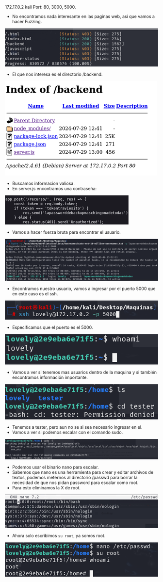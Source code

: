 172.17.0.2
kali
Port: 80, 3000, 5000.
- No encontramos nada interesante en las paginas web, asi que vamos a hacer Fuzzing.

![](../Imagenes/Pasted%20image%2020250306174746.png)

- El que nos interesa es el directorio /backend.

![](../Imagenes/Pasted%20image%2020250306174816.png)

- Buscamos informacion valiosa.
- En server.js encontramos una contraseña:

![](../Imagenes/Pasted%20image%2020250306174859.png)

- Vamos a hacer fuerza bruta para encontrar el usuario.

![](../Imagenes/Pasted%20image%2020250306180452.png)

- Encontramos nuestro usuario, vamos a ingresar por el puerto 5000 que en este caso es el ssh.

![](../Imagenes/Pasted%20image%2020250306180554.png)

- Especificamos que el puerto es el 5000.

![](../Imagenes/Pasted%20image%2020250306180618.png)
- Vamos a ver si tenemos mas usuarios dentro de la maquina y si también encontramos información importante.

![](../Imagenes/Pasted%20image%2020250306180701.png)

- Tenemos a tester, pero aun no se si sea necesario ingresar en el.
- Vamos a ver si podemos escalar con el comando sudo.

![](../Imagenes/Pasted%20image%2020250306180751.png)

- Podemos usar el binario nano para escalar.
- Sabemos que nano es una herramienta para crear y editar archivos de textos, podemos meternos al directorio /passwd para borrar la necesidad de que nos pidan password para escalar como root.
- Para esto eliminamos la X de root.

![](../Imagenes/Pasted%20image%2020250306181132.png)

- Ahora solo escribimos `su root`, ya somos root.

![](../Imagenes/Pasted%20image%2020250306181219.png)

